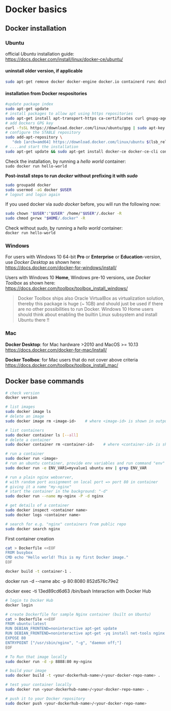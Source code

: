 # Docker basics

## Docker installation

### Ubuntu

official _Ubuntu_ installation guide: https://docs.docker.com/install/linux/docker-ce/ubuntu/  

#### uninstall older version, if applicable

```bash
sudo apt-get remove docker docker-engine docker.io containerd runc docker-ce docker-ce-cli containerd.io
```

#### installation from Docker respositories

```bash
#update package index
sudo apt-get update
# install packages to allow apt using https repositories
sudo apt-get install apt-transport-https ca-certificates curl gnupg-agent software-properties-common
# add Dockers GPG key
curl -fsSL https://download.docker.com/linux/ubuntu/gpg | sudo apt-key add -
# configure the STABLE repository
sudo add-apt-repository \
   "deb [arch=amd64] https://download.docker.com/linux/ubuntu $(lsb_release -cs) stable"
# ....and start the installation
sudo apt-get update && sudo apt-get install docker-ce docker-ce-cli containerd.io
```

Check the installation, by running a _hello world_ container:  
```sudo docker run hello-world```  

**Post-install steps to run _docker_ without prefixing it with _sudo_**

```bash
sudo groupadd docker
sudo usermod -aG docker $USER
# logout and login again
```

If you used docker via _sudo docker_ before, you will run the following now:

```bash
sudo chown "$USER":"$USER" /home/"$USER"/.docker -R
sudo chmod g+rwx "$HOME/.docker" -R
````

Check without _sudo_, by running a _hello world_ container:  
```docker run hello-world```

### Windows

For users with Windows 10 64-bit **Pro** or **Enterprise** or **Education**-version, use _Docker Desktop_ as shown here:  
https://docs.docker.com/docker-for-windows/install/

Users with Windows 10 **Home**, Windows pre-10 versions, use _Docker Toolbox_ as shown here:  
https://docs.docker.com/toolbox/toolbox_install_windows/  
> Docker Toolbox ships also Oracle VirtualBox as virtualization solution, thereby this package is huge (~ 1GB) and
> should just be used if there are no other possibilities to run Docker.
> Windows 10 Home users should think about enabling the builtin Linux subsystem and install Ubuntu there !!  

### Mac

**Docker Desktop**: for Mac hardware >2010 and MacOS >= 10.13  
https://docs.docker.com/docker-for-mac/install/

**Docker Toolbox**: for Mac users that do not cover above criteria
https://docs.docker.com/toolbox/toolbox_install_mac/

## Docker base commands

```bash
# check version
docker version

# list images
sudo docker image ls
# delete an image
sudo docker image rm <image-id>    # where <image-id> is shown in output of "sudo docker image ls"

# list containers
sudo docker container ls [--all]
# delete a container
sudo docker container rm <container-id>    # where <container-id> is shown in the output of "sudo container ls --all"

# run a container
sudo docker run <image>
# run an ubuntu container, provide env variables and run command "env" within container to check for the variable provided
sudo docker run -e ENV_VAR1=myvalue1 ubuntu env | grep ENV_VAR

# run a plain nginx webserver, 
# with random port assignment on local port => port 80 in container
# giving it a name "my-nginx"
# start the container in the background: "-d"
sudo docker run --name my-nginx -P -d nginx

# get details of a container
sudo docker inspect <container name>
sudo docker logs <container name>

# search for e.g. "nginx" containers from public repo
sudo docker search nginx
```

First container creation  

```bash
cat > Dockerfile <<EOF
FROM busybox
CMD echo "Hello world! This is my first Docker image."
EOF

docker build -t container-1 .
```
docker run -d --name abc -p 80:8080 852d576c79e2

docker exec -ti 13ed89cd6d63 /bin/bash
Interaction with Docker Hub  

```bash
# login to Docker Hub
docker login

# create Dockerfile for sample Nginx container (built on Ubuntu)
cat > Dockerfile <<EOF
FROM ubuntu:latest
RUN DEBIAN_FRONTEND=noninteractive apt-get update
RUN DEBIAN_FRONTEND=noninteractive apt-get -yq install net-tools nginx
EXPOSE 80
ENTRYPOINT ["/usr/sbin/nginx", "-g", "daemon off;"]
EOF

# To Run that image locally 
sudo docker run -d -p 8888:80 my-nginx

# build your image
sudo docker build -t <your-dockerhub-name>/<your-docker-repo-name> .

# test your container locally
sudo docker run <your-dockerhub-name>/<your-docker-repo-name> .

# push it to your Docker repository
sudo docker push <your-dockerhub-name>/<your-docker-repo-name> 
```
